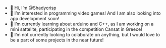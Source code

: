 - 👋 Hi, I’m @Shadycrisp
- 👀 I’m interested in programming video games! And I am also looking into app development soon!
- 🌱 I’m currently learning about arduino and C++, as I am working on a mini sattelite, participating in the competition Cansat in Greece!
- 💞️ I’m not currently looking to colaborate on anything, but I would love to be a part of some projects in the near future!


<!---
Shadycrisp/Shadycrisp is a ✨ special ✨ repository because its `README.md` (this file) appears on your GitHub profile.
You can click the Preview link to take a look at your changes.
--->
